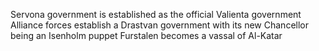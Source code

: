 Servona government is established as the official Valienta government
Alliance forces establish a Drastvan government with its new Chancellor being an Isenholm puppet
Furstalen becomes a vassal of Al-Katar 